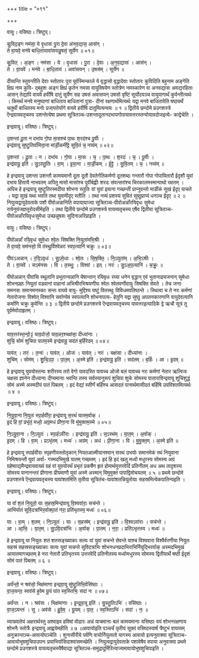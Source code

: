 +++
title = "०९१"

+++


वायुः। वसिष्ठः। त्रिष्टुप्।

कु॒विद॒ङ्ग नम॑सा॒ ये वृ॒धासः॑ पु॒रा दे॒वा अ॑नव॒द्यास॒ आस॑न् ।  
ते वा॒यवे॒ मन॑वे बाधि॒तायावा॑सयन्नु॒षसं॒ सूर्ये॑ण ॥ ०१॥

कु॒वित् । अ॒ङ्ग । नम॑सा । ये । वृ॒धासः॑ । पु॒रा । दे॒वाः । अ॒न॒व॒द्यासः॑ । आस॑न् ।  
ते । वा॒यवे॑ । मन॑वे । बा॒धि॒ताय॑ । अवा॑सयन् । उ॒षस॑म् । सूर्ये॑ण ॥

दीव्यन्ति स्तुवन्तीति देवाः स्तोतारः पुरा पूर्वस्मिन्काले ये वृद्धासो वृद्धादेवाः स्तोतारः कुविदिति बहुनाम अङ्गेति क्षिप्र नाम कुवि- द्बहुशः अङ्ग क्षिप्रं कृतेन नमसा वायुविषयेण स्तोत्रेण नमस्कारेण वा अनवद्यासः अवद्यरहिताः आसन् तेद्यापि वायवे हवींषि दातुं सूर्येण सह उषसं अवासयन् उषसो वृष्टिं सूर्योदयञ्च वायुयागार्थं कुर्वन्तीत्यर्थः । किमर्थं मनवे मनुष्याणां बाधिताय बाधितानां पुत्रा- दीनां रक्षणार्थमित्यर्थः यद्वा मनवे बाधितायेति षष्ठ्यर्थे चतुर्थी बाधितस्य मनोः प्रजापतेर्यागे वायवे हवींषि दातुमित्यन्वयः ॥ १ ॥ द्वितीये छन्दोमे प्रउगशस्त्रे ऎन्द्रवायवतृचस्य उशन्तेत्येषा प्रथमा सूत्रितञ्च-उशन्तादूतानदभायगोपायावत्तरस्तन्वोयावदोजइत्ये- काद्वेचेति ।

इन्द्रवायू। वसिष्ठः। त्रिष्टुप्।

उ॒शन्ता॑ दू॒ता न दभा॑य गो॒पा मा॒सश्च॑ पा॒थः श॒रद॑श्च पू॒र्वीः ।  
इन्द्र॑वायू सुष्टु॒तिर्वा॑मिया॒ना मा॑र्डी॒कमी॑ट्टे सुवि॒तं च॒ नव्य॑म् ॥ ०२॥

उ॒शन्ता॑ । दू॒ता । न । दभा॑य । गो॒पा । मा॒सः । च॒ । पा॒थः । श॒रदः॑ । च॒ । पू॒र्वीः ।  
इन्द्र॑वायू॒ इति॑ । सु॒ऽस्तु॒तिः । वा॒म् । इ॒या॒ना । मा॒र्डी॒कम् । ई॒ट्टे॒ । सु॒वि॒तम् । च॒ । नव्य॑म् ॥

हे इन्द्रवायु उशन्ता उशन्तौ कामयमानौ दूता दूतौ देवतेर्गतिकर्मणो दूतशब्दः गन्तारौ गोपा गोपायितारौ ईदृशौ युवां दभाय हिंसायै नाभवतम् अपितु मासो मासांश्च पूर्वीर्बह्वीः शरदः संवत्सरांश्च चिरकालमस्मान्पाथो रक्षतम् । अपिच हे इन्द्रवायू सुष्टुतिरस्मदीया शोभना स्तुतिः वां युवां इयाना गच्छन्ती प्राप्नुवन्तो मार्डीकं सुखं ईदृए याचते । यद्वा सुखं यथा भवति तथा युवामीदृए स्तौति । तथा नव्यं प्रशस्यं सुवितं सुष्ठुप्राप्यं धनञ्च ईदृए ॥ २ ॥ नियुत्वद्वायुदेवताके पशौ पीवोअन्नानिति वपायायाज्या सूत्रितञ्च-पीवोअन्नाँरयिवृधः सुमेधा रायेनुयंजज्ञतूरोदसीमेइति । तथा द्वितीये छन्दोमे प्रउगशस्त्रे वायव्यतृचस्य एषैव द्वितीया सूत्रितञ्च-पीवोअन्नाँरयिवृधःसुमेधा उच्छन्नुषसः सुदिनाअरिप्राइति ।

वायुः। वसिष्ठः। त्रिष्टुप्।

पीवो॑अन्नाँ रयि॒वृधः॑ सुमे॒धाः श्वे॒तः सि॑षक्ति नि॒युता॑मभि॒श्रीः ।  
ते वा॒यवे॒ सम॑नसो॒ वि त॑स्थु॒र्विश्वेन्नरः॑ स्वप॒त्यानि॑ चक्रुः ॥ ०३॥

पीवः॑ऽअन्नान् । र॒यि॒ऽवृधः॑ । सु॒ऽमे॒धाः । श्वे॒तः । सि॒ष॒क्ति॒ । नि॒ऽयुता॑म् । अ॒भि॒ऽश्रीः ।  
ते । वा॒यवे॑ । सऽम॑नसः । वि । त॒स्थुः॒ । विश्वा॑ । इत् । नरः॑ । सु॒ऽअ॒प॒त्यानि॑ । च॒क्रुः॒ ॥

पीवोअन्नान् पीवांसि स्थूलानि प्रभूतान्यन्नानि येषान्तान् रयिवृधः रय्या धनेन वृद्धान् एवं भुतानाढ्यजनान् सुमेधाः शोभनप्रज्ञः नियुतां वडवानां वाहानां अभिश्रीरभिश्रयणीयः श्वेतः श्वेतवर्णोवायुः सिषक्ति सेवते । तेच जनाः समनसः समानमनस्काः सन्तः वायवे वायु- मुद्दिश्य यष्टुं वितस्थुः विविधमवतिष्ठन्ते । स्थित्वा च ते नरः कर्मणां नेतारोजनाः विश्वेत् विश्वानि सर्वाण्येव स्वपत्यानि शोभनापत्य- हेतुनि यद्वा सुष्ठु अपतनकारणानि वायुदेवत्यानि कर्माणि चक्रुः कुर्वन्ति ॥ ३ ॥ द्वितीये छन्दोमे प्रउगशस्त्रे ऎन्द्रवायवतृचस्य यावत्तरइत्यादिके द्वे ऋचौ सूत्रं तु पूर्वमेवोदाहृतम् ।

इन्द्रवायू। वसिष्ठः। त्रिष्टुप्।

याव॒त्तर॑स्त॒न्वो॒३॒॑ याव॒दोजो॒ याव॒न्नर॒श्चक्ष॑सा॒ दीध्या॑नाः ।  
शुचिं॒ सोमं॑ शुचिपा पातम॒स्मे इन्द्र॑वायू॒ सद॑तं ब॒र्हिरेदम् ॥ ०४॥

याव॑त् । तरः॑ । त॒न्वः॑ । याव॑त् । ओजः॑ । याव॑त् । नरः॑ । चक्ष॑सा । दीध्या॑नाः ।  
शुचि॑म् । सोम॑म् । शु॒चि॒ऽपा॒ । पा॒त॒म् । अ॒स्मे इति॑ । इन्द्र॑वायू॒ इति॑ । सद॑तम् । ब॒र्हिः । आ । इ॒दम् ॥

हे इन्द्रवायू युवयोस्तन्वः शरीरस्य तरो वेगो यावदस्ति यावच्च ओजो बलं यावच्च नरः कर्मणां नेतार ऋत्विजः चक्षसा ज्ञानेन दीध्यानाः दीप्यमानाः भवन्ति तस्य सर्वस्यानुरूपं शुचिपा शुचेः सोमस्य पाताराविन्द्रवायू शुचिंशुद्धं सोमं अस्मे अस्मदीयं पातं पिबतम् । इदं वेद्यां स्तीर्णं बर्हिश्च आसदतं पानार्थमासीदतं बर्हिषि उपविशतमित्यर्थः ॥ ४ ॥

इन्द्रवायू। वसिष्ठः। त्रिष्टुप्।

नि॒यु॒वा॒ना नि॒युतः॑ स्पा॒र्हवी॑रा॒ इन्द्र॑वायू स॒रथं॑ यातम॒र्वाक् ।  
इ॒दं हि वां॒ प्रभृ॑तं॒ मध्वो॒ अग्र॒मध॑ प्रीणा॒ना वि मु॑मुक्तम॒स्मे ॥ ०५॥

नि॒ऽयु॒वा॒ना । नि॒ऽयुतः॑ । स्पा॒र्हऽवी॑राः । इन्द्र॑वायू॒ इति॑ । स॒ऽरथ॑म् । या॒त॒म् । अ॒र्वाक् ।  
इ॒दम् । हि । वा॒म् । प्रऽभृ॑तम् । मध्वः॑ । अग्र॑म् । अध॑ । प्री॒णा॒ना । वि । मु॒मु॒क्त॒म् । अ॒स्मे इति॑ ॥

हे इन्द्रवायू स्पार्हवीराः स्पृहणीयस्तोतृकान् नियतआत्मीयानश्वान् सरथं उभयोः समानमेकं रथं नियुवाना निमिश्रयन्तौ युवां अर्वा- गस्मदभिमुखे यातम् गच्छतम् । इदं हि इदं खलु मध्वो मधुरस्य सोमस्य अग्रं ग्रहेष्वाद्यमैन्द्रवायवाख्यं ग्रहं वां युवयोरर्थं प्रभृतं प्रकर्षेण हृतं होमार्थमुत्तरवेदिं प्रतिनीतम् अध अथ तादृशस्य सोमस्य पानानन्तरं प्रीणाना प्रीयमाणौ युवां अस्मे अस्मान् विमुमुक्तं पापाद्विमोचयतम् ॥ ५ ॥ प्रथमे छन्दोमे प्रउगशस्त्रे ऎन्द्रवायवतृचस्य यावांशतमिति तृतीया सूत्रितंच-यावांशतन्नियुतोयाः सहस्रमित्येकपातिन्यइति ।

इन्द्रवायू। वसिष्ठः। त्रिष्टुप्।

या वां॑ श॒तं नि॒युतो॒ याः स॒हस्र॒मिन्द्र॑वायू वि॒श्ववा॑राः॒ सच॑न्ते ।  
आभि॑र्यातं सुवि॒दत्रा॑भिर॒र्वाक्पा॒तं न॑रा॒ प्रति॑भृतस्य॒ मध्वः॑ ॥ ०६॥

याः । वा॒म् । श॒तम् । नि॒ऽयुतः॑ । याः । स॒हस्र॑म् । इन्द्र॑वायू॒ इति॑ । वि॒श्वऽवा॑राः । सच॑न्ते ।  
आ । आ॒भिः॒ । या॒त॒म् । सु॒ऽवि॒दत्रा॑भिः । अ॒र्वाक् । पा॒तम् । न॒रा॒ । प्रति॑ऽभृतस्य । मध्वः॑ ॥

हे इन्द्रवायू या नियुतः शतं शतसङ्ख्याकाः सत्यः वां युवां सचन्ते सेवन्ते याश्च विश्ववारा विश्वैर्वरणीया नियुतः सहस्रं सहस्रसङ्ख्याकाः सत्यः युवां सचन्ते सुविदत्राभिः शोभनधनप्रदाभिराभिर्नियुद्भिरर्वाक् अस्मदभिमुखं आयातमागच्छतम् हे नरा नेतारौ प्रतिभृतस्य उत्तरवेदिं प्रतिनीतस्य मध्वोमधुरस्य सोमस्य द्वितीयार्थे षष्ठी ईदृशं सोमं पातं पिबतम् ॥ ६ ॥

इन्द्रवायू। वसिष्ठः। त्रिष्टुप्।

अर्व॑न्तो॒ न श्रव॑सो॒ भिक्ष॑माणा इन्द्रवा॒यू सु॑ष्टु॒तिभि॒र्वसि॑ष्ठाः ।  
वा॒ज॒यन्तः॒ स्वव॑से हुवेम यू॒यं पा॑त स्व॒स्तिभिः॒ सदा॑ नः ॥ ०७॥

अर्व॑न्तः । न । श्रव॑सः । भिक्ष॑माणाः । इ॒न्द्र॒वा॒यू इति॑ । सु॒स्तु॒तिऽभिः॑ । वसि॑ष्ठाः ।  
वा॒ज॒ऽयन्तः॑ । सु । अव॑से । हु॒वे॒म॒ । यू॒यम् । पा॒त॒ । स्व॒स्तिऽभिः॑ । सदा॑ । नः॒ ॥

व्याख्यातेयं अक्षरार्थस्तु अश्वाइव हविषां वोढारः अन्नं याचमानाः बलं कामयमानाः वसिष्ठाः वयं शोभनरक्षणाय शोभनैः स्तोत्रैः इन्द्रवायू आह्वयेमहीति ॥ ७ ॥आवायोइति पञ्चर्चं तृतीयं सूक्तं वसिष्ठस्यार्षं त्रैष्टुभं वायव्यम् अनुक्रान्तञ्च-आवायोपञ्चेति । शुनासीरीये पर्वणि वायोर्नियुत्वतो यागस्य आवायो इत्यनुवाक्या सूत्रितञ्च-आवायोभूषशुचिपाउपनः प्रयाभिर्यासिदाश्वांसमच्छेति । नियुत्वद्वायुदेवताके पशावेषैव वपाया अनुवाक्या प्रथमे छन्दोमे प्रउगशस्त्रे वायव्यतृचस्यैषैवाद्या सूत्रितञ्च-समुद्रादूर्मिरित्याज्यमावायोभूषशुचिपाइति ।